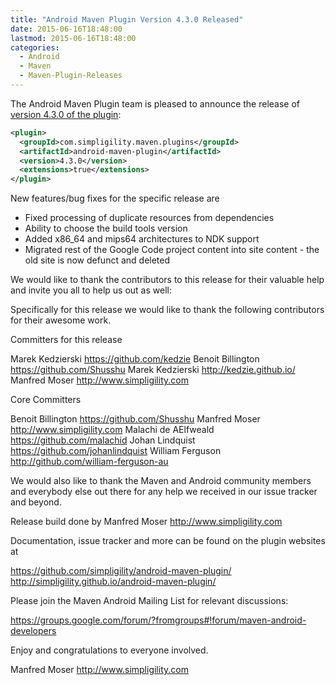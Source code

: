 ```yaml
---
title: "Android Maven Plugin Version 4.3.0 Released"
date: 2015-06-16T18:48:00
lastmod: 2015-06-16T18:48:00
categories:
  - Android
  - Maven
  - Maven-Plugin-Releases
---
```

The Android Maven Plugin team is pleased to announce the release of 
[version 4.3.0 of the plugin](http://simpligility.github.io/android-maven-plugin/):

```xml
<plugin>
  <groupId>com.simpligility.maven.plugins</groupId>
  <artifactId>android-maven-plugin</artifactId>
  <version>4.3.0</version>
  <extensions>true</extensions>
</plugin>
```

<!-- more -->

New features/bug fixes for the specific release are

- Fixed processing of duplicate resources from dependencies
- Ability to choose the build tools version
- Added x86_64 and mips64 architectures to NDK support
- Migrated rest of the Google Code project content into site content - the old site is now defunct and deleted

We would like to thank the contributors to this release for their valuable help and invite you all to help us out as well:

Specifically for this release we would like to thank the following contributors for their awesome work.

Committers for this release

Marek Kedzierski https://github.com/kedzie
Benoit Billington https://github.com/Shusshu
Marek Kedzierski http://kedzie.github.io/
Manfred Moser http://www.simpligility.com

Core Committers

Benoit Billington https://github.com/Shusshu
Manfred Moser http://www.simpligility.com
Malachi de AElfweald https://github.com/malachid
Johan Lindquist https://github.com/johanlindquist
William Ferguson http://github.com/william-ferguson-au

We would also like to thank the Maven and Android community members and
everybody else out there for any help we received in our issue tracker and
beyond.

Release build done by Manfred Moser http://www.simpligility.com

Documentation, issue tracker and more can be found on the plugin websites at

https://github.com/simpligility/android-maven-plugin/
http://simpligility.github.io/android-maven-plugin/

Please join the Maven Android Mailing List for relevant discussions:

https://groups.google.com/forum/?fromgroups#!forum/maven-android-developers

Enjoy and congratulations to everyone involved. 

Manfred Moser
http://www.simpligility.com

